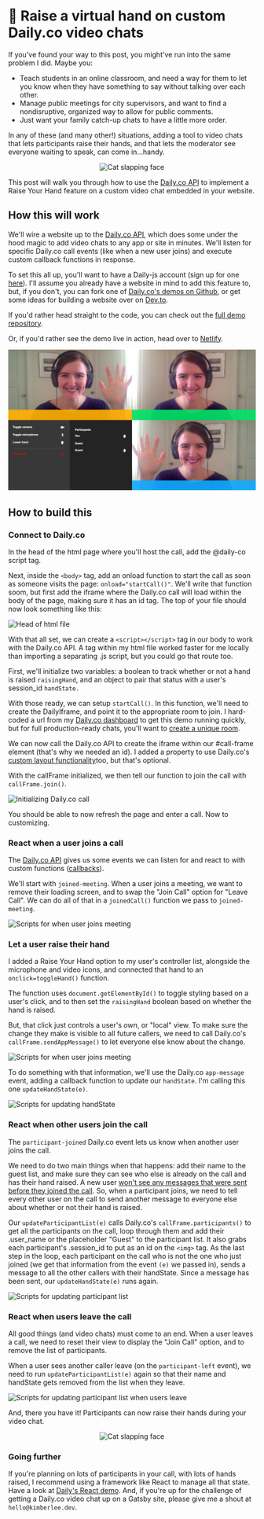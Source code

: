 # 🤚 Raise a virtual hand on custom Daily.co video chats
If you've found your way to this post, you might've run into the same problem I did. Maybe you: 

* Teach students in an online classroom, and need a way for them to let you know when they have something to say without talking over each other. 
* Manage public meetings for city supervisors, and want to find a nondisruptive, organized way to allow for public comments. 
* Just want your family catch-up chats to have a little more order. 

In any of these (and many other!) situations, adding a tool to video chats that lets participants raise their hands, and that lets the moderator see everyone waiting to speak, can come in...handy. 

<div align="center">
<img src="https://media.giphy.com/media/xT0GqtpF1NWd9VbstO/giphy.gif" alt="Cat slapping face"/> 
</div>


This post will walk you through how to use the [Daily.co API](https://docs.daily.co/docs/reference-docs) to implement a Raise Your Hand feature on a custom video chat embedded in your website. 
## How this will work 
We'll wire a website up to the [Daily.co API](https://docs.daily.co/docs/reference-docs), which does some under the hood magic to add video chats to any app or site in minutes. We'll listen for specific Daily.co call events (like when a new user joins) and execute custom callback functions in response. 

To set this all up, you'll want to have a Daily-js account (sign up for one [here](https://dashboard.daily.co/)). I'll assume you already have a website in mind to add this feature to, but, if you don't, you can fork one of [Daily.co's demos on Github](https://github.com/daily-co/daily-demos), or get some ideas for building a website over on [Dev.to](https://dev.to/gaelthomas/how-to-deploy-a-static-website-for-free-in-only-3-minutes-with-google-drive-254c).

If you'd rather head straight to the code, you can check out the [full demo repository](https://github.com/kimberleejohnson/custom-video-call). 

Or, if you'd rather see the demo live in action, head over to [Netlify](https://daily-chat-raise-your-hand.netlify.app/). 

![Screenshot of the site in action](./icon-assets/daily-demo-cropped.png)

## How to build this 
### Connect to Daily.co 
In the head of the html page where you'll host the call, add the @daily-co script tag. 

Next, inside the `<body>` tag, add an onload function to start the call as soon as someone visits the page: `onload="startCall()"`. We'll write that function soom, but first add the iframe where the Daily.co call will load within the body of the page, making sure it has an id tag. The top of your file should now look something like this: 

![Head of html file](./gists/script_0.png)

With that all set, we can create a `<script></script>` tag in our body to work with the Daily.co API. A tag within my html file worked faster for me locally than importing a separating .js script, but you could go that route too. 

First, we'll initialize two variables: a boolean to track whether or not a hand is raised `raisingHand`, and an object to pair that status with a user's session_id `handState.` 

With those ready, we can setup `startCall()`. In this function, we'll need to create the DailyIframe, and point it to the appropriate room to join. I hard-coded a url from my [Daily.co dashboard](https://dashboard.daily.co/) to get this demo running quickly, but for full production-ready chats, you'll want to [create a unique room](https://www.daily.co/blog/video-call-api-tutorial-the-rooms-family-of-endpoints). 

We can now call the Daily.co API to create the iframe within our #call-frame element (that's why we needed an id). I added a property to use Daily.co's [custom layout functionality](https://www.daily.co/blog/using-css-grid-to-create-custom-api-video-call-layouts)too, but that's optional. 

With the callFrame initialized, we then tell our function to join the call with `callFrame.join()`. 

![Initializing Daily.co call](./gists/script_1.png)

You should be able to now refresh the page and enter a call. Now to customizing. 

### React when a user joins a call 
The [Daily.co API](https://docs.daily.co/reference#events) gives us some events we can listen for and react to with custom functions ([callbacks](https://developer.mozilla.org/en-US/docs/Glossary/Callback_function)).

We'll start with `joined-meeting`. When a user joins a meeting, we want to remove their loading screen, and to swap the "Join Call" option for "Leave Call". We can do all of that in a `joinedCall()` function we pass to `joined-meeting`. 

![Scripts for when user joins meeting](./gists/script_2.png)

### Let a user raise their hand
I added a Raise Your Hand option to my user's controller list, alongside the microphone and video icons, and connected that hand to an `onclick=toggleHand()` function. 

The function uses `document.getElementById()` to toggle styling based on a user's click, and to then set the `raisingHand` boolean based on whether the hand is raised.

But, that click just controls a user's _own_, or "local" view. To make sure the change they make is visible to all future callers, we need to call Daily.co's `callFrame.sendAppMessage()` to let everyone else know about the change. 

![Scripts for when user joins meeting](./gists/script_3.png)

To do something with that information, we'll use the Daily.co `app-message` event, adding a callback function to update our `handState`. I'm calling this one `updateHandState(e)`.  

![Scripts for updating handState](./gists/script_4.png) 

### React when other users join the call 
The `participant-joined` Daily.co event lets us know when another user joins the call. 

We need to do two main things when that happens: add their name to the guest list, and make sure they can see who else is already on the call and has their hand raised. A new user [won't see any messages that were sent before they joined the call](https://docs.daily.co/reference#%EF%B8%8F-sendappmessage). So, when a participant joins, we need to tell every other user on the call to send another message to everyone else about whether or not their hand is raised. 

Our `updateParticipantList(e)` calls Daily.co's `callFrame.participants()` to get all the participants on the call, loop through them and add their .user_name or the placeholder "Guest" to the participant list. It also grabs each participant's .session_id to put as an id on the `<img>` tag. As the last step in the loop, each participant on the call who is not the one who just joined (we get that information from the event `(e)` we passed in), sends a message to all the other callers with their handState. Since a message has been sent, our `updateHandState(e)` runs again. 

![Scripts for updating participant list](./gists/script_5.png)

### React when users leave the call 
All good things (and video chats) must come to an end. When a user leaves a call, we need to reset their view to display the "Join Call" option, and to remove the list of participants. 

When a user sees another caller leave (on the `participant-left` event), we need to run `updateParticipantList(e)` again so that their name and handState gets removed from the list when they leave. 

![Scripts for updating participant list when users leave](./gists/script_6.png)

And, there you have it! Participants can now raise their hands during your video chat. 

<div align="center">
<img src="https://media.giphy.com/media/3o7aTucH1E8PTkEe7S/giphy.gif" alt="Cat slapping face"/> 
</div>

### Going further
If you're planning on lots of participants in your call, with lots of hands raised, I recommend using a framework like React to manage all that state. Have a look at [Daily's React demo](https://www.daily.co/blog/building-a-custom-video-chat-app-with-react). And, if you're up for the challenge of getting a Daily.co video chat up on a Gatsby site, please give me a shout at `hello@kimberlee.dev`.  